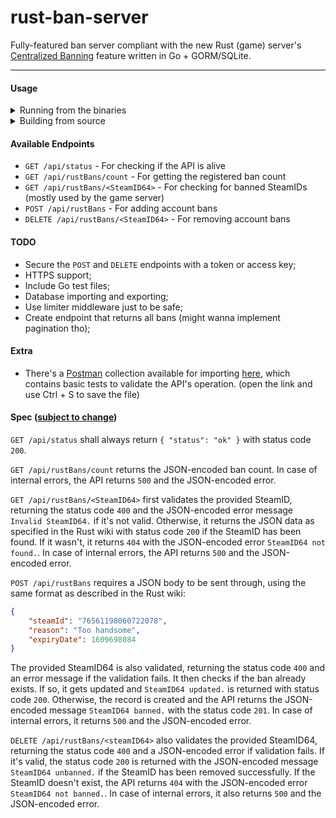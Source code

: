 # rust-ban-server
Fully-featured ban server compliant with the new Rust (game) server's [Centralized Banning](https://wiki.facepunch.com/rust/centralized-banning) feature written in Go + GORM/SQLite.

---

#### Usage

<details>
<summary>Running from the binaries</summary>

1. Download the [latest release](https://github.com/HeCorr/rust-ban-server/releases/latest) using a compatible binary for your system

2. Execute it: `./rust-ban-server`.
Available flags:
    - `-l` API listen address (default: `:4000`)
    - `-q` Quiet mode, omits HTTP log output.

</details>

<details>
<summary>Building from source</summary>

- **WIP**
    
</details>


#### Available Endpoints

- `GET /api/status` - For checking if the API is alive
- `GET /api/rustBans/count` - For getting the registered ban count
- `GET /api/rustBans/<SteamID64>` - For checking for banned SteamIDs (mostly used by the game server)
- `POST /api/rustBans` - For adding account bans
- `DELETE /api/rustBans/<SteamID64>` - For removing account bans

#### TODO
- Secure the `POST` and `DELETE` endpoints with a token or access key;
- HTTPS support;
- Include Go test files;
- Database importing and exporting;
- Use limiter middleware just to be safe;
- Create endpoint that returns all bans (might wanna implement pagination tho);

#### Extra

- There's a [Postman](https://www.postman.com/product/api-client/) collection available for importing [here](https://raw.githubusercontent.com/HeCorr/rust-ban-server/main/rust-ban-server.postman_collection.json), which contains basic tests to validate the API's operation. (open the link and use Ctrl + S to save the file)

#### Spec ([subject to change](https://youtu.be/YOEd19K9WZA?t=158))
`GET /api/status` shall always return `{ "status": "ok" }` with status code `200`.

`GET /api/rustBans/count` returns the JSON-encoded ban count. In case of internal errors, the API returns `500` and the JSON-encoded error.

`GET /api/rustBans/<SteamID64>` first validates the provided SteamID, returning the status code `400` and the JSON-encoded error message `Invalid SteamID64.` if it's not valid.
Otherwise, it returns the JSON data as specified in the Rust wiki with status code `200` if the SteamID has been found.
If it wasn't, it returns `404` with the JSON-encoded error `SteamID64 not found.`.
In case of internal errors, the API returns `500` and the JSON-encoded error.

`POST /api/rustBans` requires a JSON body to be sent through, using the same format as described in the Rust wiki:
```json
{
    "steamId": "76561198060722078",
    "reason": "Too handsome",
    "expiryDate": 1609698084
}
```
The provided SteamID64 is also validated, returning the status code `400` and an error message if the validation fails.
It then checks if the ban already exists. If so, it gets updated and `SteamID64 updated.` is returned with status code `200`.
Otherwise, the record is created and the API returns the JSON-encoded message `SteamID64 banned.` with the status code `201`.
In case of internal errors, it returns `500` and the JSON-encoded error.

`DELETE /api/rustBans/<steamID64>` also validates the provided SteamID64, returning the status code `400` and a JSON-encoded error if validation fails.
If it's valid, the status code `200` is returned with the JSON-encoded message `SteamID64 unbanned.` if the SteamID has been removed successfully.
If the SteamID doesn't exist, the API returns `404` with the JSON-encoded error `SteamID64 not banned.`.
In case of internal errors, it also returns `500` and the JSON-encoded error.